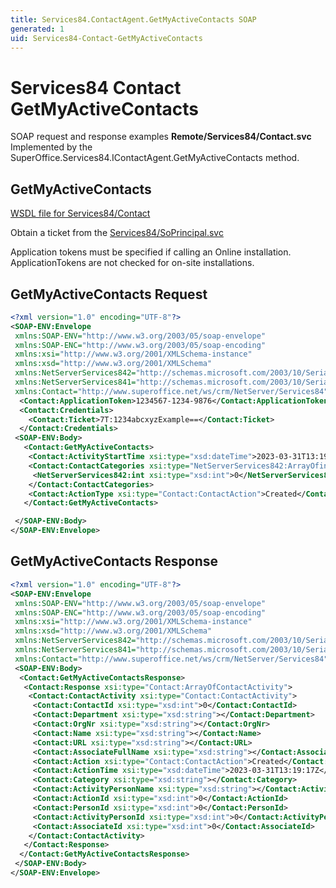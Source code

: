 ```yaml
---
title: Services84.ContactAgent.GetMyActiveContacts SOAP
generated: 1
uid: Services84-Contact-GetMyActiveContacts
---
```


# Services84 Contact GetMyActiveContacts

SOAP request and response examples **Remote/Services84/Contact.svc**
Implemented by the <see cref="M:SuperOffice.Services84.IContactAgent.GetMyActiveContacts">SuperOffice.Services84.IContactAgent.GetMyActiveContacts</see> method.

## GetMyActiveContacts

[WSDL file for Services84/Contact](../Services84-Contact.md)

Obtain a ticket from the [Services84/SoPrincipal.svc](../SoPrincipal/index.md)

Application tokens must be specified if calling an Online installation. ApplicationTokens are not checked for on-site installations.

## GetMyActiveContacts Request

```xml
<?xml version="1.0" encoding="UTF-8"?>
<SOAP-ENV:Envelope
 xmlns:SOAP-ENV="http://www.w3.org/2003/05/soap-envelope"
 xmlns:SOAP-ENC="http://www.w3.org/2003/05/soap-encoding"
 xmlns:xsi="http://www.w3.org/2001/XMLSchema-instance"
 xmlns:xsd="http://www.w3.org/2001/XMLSchema"
 xmlns:NetServerServices842="http://schemas.microsoft.com/2003/10/Serialization/Arrays"
 xmlns:NetServerServices841="http://schemas.microsoft.com/2003/10/Serialization/"
 xmlns:Contact="http://www.superoffice.net/ws/crm/NetServer/Services84">
  <Contact:ApplicationToken>1234567-1234-9876</Contact:ApplicationToken>
  <Contact:Credentials>
    <Contact:Ticket>7T:1234abcxyzExample==</Contact:Ticket>
  </Contact:Credentials>
 <SOAP-ENV:Body>
   <Contact:GetMyActiveContacts>
    <Contact:ActivityStartTime xsi:type="xsd:dateTime">2023-03-31T13:19:17Z</Contact:ActivityStartTime>
    <Contact:ContactCategories xsi:type="NetServerServices842:ArrayOfint">
     <NetServerServices842:int xsi:type="xsd:int">0</NetServerServices842:int>
    </Contact:ContactCategories>
    <Contact:ActionType xsi:type="Contact:ContactAction">Created</Contact:ActionType>
   </Contact:GetMyActiveContacts>

 </SOAP-ENV:Body>
</SOAP-ENV:Envelope>

```

## GetMyActiveContacts Response

```xml
<?xml version="1.0" encoding="UTF-8"?>
<SOAP-ENV:Envelope
 xmlns:SOAP-ENV="http://www.w3.org/2003/05/soap-envelope"
 xmlns:SOAP-ENC="http://www.w3.org/2003/05/soap-encoding"
 xmlns:xsi="http://www.w3.org/2001/XMLSchema-instance"
 xmlns:xsd="http://www.w3.org/2001/XMLSchema"
 xmlns:NetServerServices842="http://schemas.microsoft.com/2003/10/Serialization/Arrays"
 xmlns:NetServerServices841="http://schemas.microsoft.com/2003/10/Serialization/"
 xmlns:Contact="http://www.superoffice.net/ws/crm/NetServer/Services84">
 <SOAP-ENV:Body>
  <Contact:GetMyActiveContactsResponse>
   <Contact:Response xsi:type="Contact:ArrayOfContactActivity">
    <Contact:ContactActivity xsi:type="Contact:ContactActivity">
     <Contact:ContactId xsi:type="xsd:int">0</Contact:ContactId>
     <Contact:Department xsi:type="xsd:string"></Contact:Department>
     <Contact:OrgNr xsi:type="xsd:string"></Contact:OrgNr>
     <Contact:Name xsi:type="xsd:string"></Contact:Name>
     <Contact:URL xsi:type="xsd:string"></Contact:URL>
     <Contact:AssociateFullName xsi:type="xsd:string"></Contact:AssociateFullName>
     <Contact:Action xsi:type="Contact:ContactAction">Created</Contact:Action>
     <Contact:ActionTime xsi:type="xsd:dateTime">2023-03-31T13:19:17Z</Contact:ActionTime>
     <Contact:Category xsi:type="xsd:string"></Contact:Category>
     <Contact:ActivityPersonName xsi:type="xsd:string"></Contact:ActivityPersonName>
     <Contact:ActionId xsi:type="xsd:int">0</Contact:ActionId>
     <Contact:PersonId xsi:type="xsd:int">0</Contact:PersonId>
     <Contact:ActivityPersonId xsi:type="xsd:int">0</Contact:ActivityPersonId>
     <Contact:AssociateId xsi:type="xsd:int">0</Contact:AssociateId>
    </Contact:ContactActivity>
   </Contact:Response>
  </Contact:GetMyActiveContactsResponse>
 </SOAP-ENV:Body>
</SOAP-ENV:Envelope>

```
